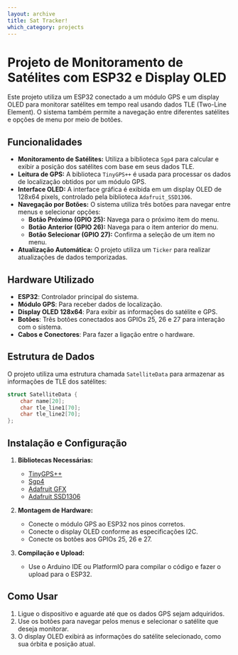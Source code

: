 ```yaml
---
layout: archive
title: Sat Tracker!
which_category: projects
---
```


# Projeto de Monitoramento de Satélites com ESP32 e Display OLED

Este projeto utiliza um ESP32 conectado a um módulo GPS e um display OLED para monitorar satélites em tempo real usando dados TLE (Two-Line Element). O sistema também permite a navegação entre diferentes satélites e opções de menu por meio de botões.

## Funcionalidades

- **Monitoramento de Satélites:** Utiliza a biblioteca `Sgp4` para calcular e exibir a posição dos satélites com base em seus dados TLE.
- **Leitura de GPS:** A biblioteca `TinyGPS++` é usada para processar os dados de localização obtidos por um módulo GPS.
- **Interface OLED:** A interface gráfica é exibida em um display OLED de 128x64 pixels, controlado pela biblioteca `Adafruit_SSD1306`.
- **Navegação por Botões:** O sistema utiliza três botões para navegar entre menus e selecionar opções:
  - **Botão Próximo (GPIO 25):** Navega para o próximo item do menu.
  - **Botão Anterior (GPIO 26):** Navega para o item anterior do menu.
  - **Botão Selecionar (GPIO 27):** Confirma a seleção de um item no menu.
- **Atualização Automática:** O projeto utiliza um `Ticker` para realizar atualizações de dados temporizadas.

## Hardware Utilizado

- **ESP32**: Controlador principal do sistema.
- **Módulo GPS**: Para receber dados de localização.
- **Display OLED 128x64**: Para exibir as informações do satélite e GPS.
- **Botões**: Três botões conectados aos GPIOs 25, 26 e 27 para interação com o sistema.
- **Cabos e Conectores**: Para fazer a ligação entre o hardware.

## Estrutura de Dados

O projeto utiliza uma estrutura chamada `SatelliteData` para armazenar as informações de TLE dos satélites:
```cpp
struct SatelliteData {
    char name[20];
    char tle_line1[70];
    char tle_line2[70];
};
```

## Instalação e Configuração

1. **Bibliotecas Necessárias:**
   - [TinyGPS++](https://github.com/mikalhart/TinyGPSPlus)
   - [Sgp4](https://github.com/dnwrnr/sat)
   - [Adafruit GFX](https://github.com/adafruit/Adafruit-GFX-Library)
   - [Adafruit SSD1306](https://github.com/adafruit/Adafruit_SSD1306)

2. **Montagem de Hardware:**
   - Conecte o módulo GPS ao ESP32 nos pinos corretos.
   - Conecte o display OLED conforme as especificações I2C.
   - Conecte os botões aos GPIOs 25, 26 e 27.

3. **Compilação e Upload:**
   - Use o Arduino IDE ou PlatformIO para compilar o código e fazer o upload para o ESP32.

## Como Usar

1. Ligue o dispositivo e aguarde até que os dados GPS sejam adquiridos.
2. Use os botões para navegar pelos menus e selecionar o satélite que deseja monitorar.
3. O display OLED exibirá as informações do satélite selecionado, como sua órbita e posição atual.